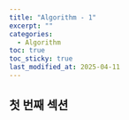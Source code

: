 ```yaml
---
title: "Algorithm - 1"
excerpt: ""
categories:
  - Algorithm
toc: true
toc_sticky: true
last_modified_at: 2025-04-11
---
```


## 첫 번째 섹션
